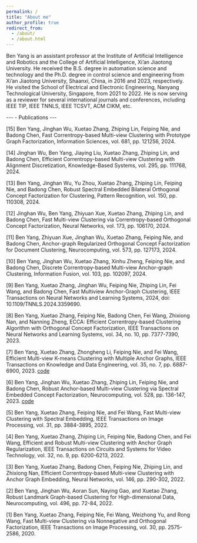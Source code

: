 ```yaml
---
permalink: /
title: "About me"
author_profile: true
redirect_from: 
  - /about/
  - /about.html
---
```


<div class="github-markdown-body">

Ben Yang is an assistant professor at the Institute of Artificial Intelligence and Robotics and the College of Artificial Intelligence, Xi’an Jiaotong University. He received the B.S. degree in automation science and technology and the Ph.D. degree in control science and engineering from Xi’an Jiaotong University, Shaanxi, China, in 2016 and 2023, respectively. He visited the School of Electrical and Electronic Engineering, Nanyang Technological University, Singapore, from 2021 to 2022. He is now serving as a reviewer for several international journals and conferences, including IEEE TIP, IEEE TNNLS, IEEE TCSVT, ACM CIKM, etc.
</div>
---
- Publications
---

[15] Ben Yang, Jinghan Wu, Xuetao Zhang, Zhiping Lin, Feiping Nie, and Badong Chen, Fast Correntropy-based Multi-view Clustering with Prototype Graph Factorization, Information Sciences, vol. 681, pp. 121256, 2024.

[14] Jinghan Wu, Ben Yang, Jiaying Liu, Xuetao Zhang, Zhiping Lin, and Badong Chen, Efficient Correntropy-based Multi-view Clustering with Alignment Discretization, Knowledge-Based Systems, vol. 295, pp. 111768, 2024.

[13] Ben Yang, Jinghan Wu, Yu Zhou, Xuetao Zhang, Zhiping Lin, Feiping Nie, and Badong Chen, Robust Spectral Embedded Bilateral Orthogonal Concept Factorization for Clustering, Pattern Recognition, vol. 150, pp. 110308, 2024.

[12] Jinghan Wu, Ben Yang, Zhiyuan Xue, Xuetao Zhang, Zhiping Lin, and Badong Chen, Fast Multi-view Clustering via Correntropy-based Orthogonal Concept Factorization, Neural Networks, vol. 173, pp. 106170, 2024.

[11] Ben Yang, Zhiyuan Xue, Jinghan Wu, Xuetao Zhang, Feiping Nie, and Badong Chen, Anchor-graph Regularized Orthogonal Concept Factorization for Document Clustering, Neurocomputing, vol. 573, pp. 127173, 2024.

[10] Ben Yang, Jinghan Wu, Xuetao Zhang, Xinhu Zheng, Feiping Nie, and Badong Chen, Discrete Correntropy-based Multi-view Anchor-graph Clustering, Information Fusion, vol. 103, pp. 102097, 2024.

[9]  Ben Yang, Xuetao Zhang, Jinghan Wu, Feiping Nie, Zhiping Lin, Fei Wang, and Badong Chen, Fast Multiview Anchor-Graph Clustering, IEEE Transactions on Neural Networks and Learning Systems, 2024, doi: 10.1109/TNNLS.2024.3359690.

[8]  Ben Yang, Xuetao Zhang, Feiping Nie, Badong Chen, Fei Wang, Zhixiong Nan, and Nanning Zheng, ECCA: Efficient Correntropy-based Clustering Algorithm with Orthogonal Concept Factorization, IEEE Transactions on Neural Networks and Learning Systems, vol. 34, no. 10, pp. 7377-7390, 2023.

[7]  Ben Yang, Xuetao Zhang, Zhongheng Li, Feiping Nie, and Fei Wang, Efficient Multi-view K-means Clustering with Multiple Anchor Graphs, IEEE Transactions on Knowledge and Data Engineering, vol. 35, no. 7, pp. 6887-6900, 2023. [code](https://github.com/abyeshizhe/EMKMC)

[6]  Ben Yang, Jinghan Wu, Xuetao Zhang, Zhiping Lin, Feiping Nie, and Badong Chen, Robust Anchor-based Multi-view Clustering via Spectral Embedded Concept Factorization, Neurocomputing, vol. 528, pp. 136-147, 2023. [code](https://github.com/abyeshizhe/RAMCSF)

[5]  Ben Yang, Xuetao Zhang, Feiping Nie, and Fei Wang, Fast Multi-view Clustering with Spectral Embedding, IEEE Transactions on Image Processing, vol. 31, pp. 3884-3895, 2022.

[4]  Ben Yang, Xuetao Zhang, Zhiping Lin, Feiping Nie, Badong Chen, and Fei Wang, Efficient and Robust Multi-view Clustering with Anchor Graph Regularization, IEEE Transactions on Circuits and Systems for Video Technology, vol. 32, no. 9, pp. 6200-6213, 2022.

[3]  Ben Yang, Xuetao Zhang, Badong Chen, Feiping Nie, Zhiping Lin, and Zhixiong Nan, Efficient Correntropy-based Multi-view Clustering with Anchor Graph Embedding, Neural Networks, vol. 146, pp. 290-302, 2022.

[2]  Ben Yang, Jinghan Wu, Aoran Sun, Naying Gao, and Xuetao Zhang, Robust Landmark Graph-based Clustering for High-dimensional Data, Neurocomputing, vol. 496, pp. 72-84, 2022.

[1]  Ben Yang, Xuetao Zhang, Feiping Nie, Fei Wang, Weizhong Yu, and Rong Wang, Fast Multi-view Clustering via Nonnegative and Orthogonal Factorization, IEEE Transactions on Image Processing, vol. 30, pp. 2575-2586, 2020.
